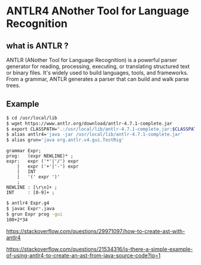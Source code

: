 # ANTLR4 ANother Tool for Language Recognition

## what is ANTLR ?

ANTLR (ANother Tool for Language Recognition) is a powerful parser generator for reading, processing, executing, or translating structured text or binary files. It's widely used to build languages, tools, and frameworks. From a grammar, ANTLR generates a parser that can build and walk parse trees.

## Example

```bash
$ cd /usr/local/lib
$ wget https://www.antlr.org/download/antlr-4.7.1-complete.jar
$ export CLASSPATH=".:/usr/local/lib/antlr-4.7.1-complete.jar:$CLASSPATH"
$ alias antlr4='java -jar /usr/local/lib/antlr-4.7.1-complete.jar'
$ alias grun='java org.antlr.v4.gui.TestRig'
```

```g4
grammar Expr;
prog:	(expr NEWLINE)* ;
expr:	expr ('*'|'/') expr
    |	expr ('+'|'-') expr
    |	INT
    |	'(' expr ')'
    ;
NEWLINE : [\r\n]+ ;
INT     : [0-9]+ ;
```

```bash
$ antlr4 Expr.g4
$ javac Expr*.java
$ grun Expr prog -gui
100+2*34

```

https://stackoverflow.com/questions/29971097/how-to-create-ast-with-antlr4

https://stackoverflow.com/questions/21534316/is-there-a-simple-example-of-using-antlr4-to-create-an-ast-from-java-source-code?lq=1
